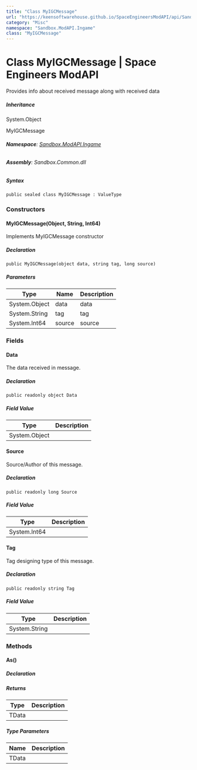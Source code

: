 ```yaml
---
title: "Class MyIGCMessage"
url: "https://keensoftwarehouse.github.io/SpaceEngineersModAPI/api/Sandbox.ModAPI.Ingame.MyIGCMessage.html"
category: "Misc"
namespace: "Sandbox.ModAPI.Ingame"
class: "MyIGCMessage"
---
```


# Class MyIGCMessage | Space Engineers ModAPI

Provides info about received message along with received data

##### Inheritance

System.Object

MyIGCMessage

###### **Namespace**: [Sandbox.ModAPI.Ingame](https://keensoftwarehouse.github.io/SpaceEngineersModAPI/api/Sandbox.ModAPI.Ingame.html)

###### **Assembly**: Sandbox.Common.dll

##### Syntax

```
public sealed class MyIGCMessage : ValueType
```

### Constructors

#### MyIGCMessage(Object, String, Int64)

Implements MyIGCMessage constructor

##### Declaration

```
public MyIGCMessage(object data, string tag, long source)
```

##### Parameters

| Type | Name | Description |
| --- | --- | --- |
| System.Object | data | data |
| System.String | tag | tag |
| System.Int64 | source | source |

### Fields

#### Data

The data received in message.

##### Declaration

```
public readonly object Data
```

##### Field Value

| Type | Description |
| --- | --- |
| System.Object |     |

#### Source

Source/Author of this message.

##### Declaration

```
public readonly long Source
```

##### Field Value

| Type | Description |
| --- | --- |
| System.Int64 |     |

#### Tag

Tag designing type of this message.

##### Declaration

```
public readonly string Tag
```

##### Field Value

| Type | Description |
| --- | --- |
| System.String |     |

### Methods

#### As<TData>()

##### Declaration

##### Returns

| Type | Description |
| --- | --- |
| TData |     |

##### Type Parameters

| Name | Description |
| --- | --- |
| TData |     |